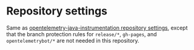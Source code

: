 # Repository settings

Same as [opentelemetry-java-instrumentation repository settings](https://github.com/open-telemetry/opentelemetry-java-instrumentation/blob/main/docs/contributing/repository-settings.md#repository-settings),
except that the branch protection rules for `release/*`, `gh-pages`, and `opentelemetrybot/*` are not needed in this repository.
